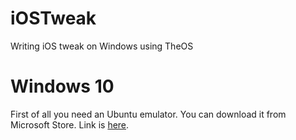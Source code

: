# iOSTweak
Writing iOS tweak on Windows using TheOS

# Windows 10
First of all you need an Ubuntu emulator. You can download it from Microsoft Store. Link is [here](https://www.microsoft.com/store/productId/9NBLGGH4MSV6).

